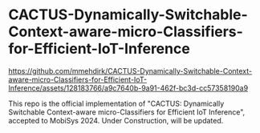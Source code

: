 # CACTUS-Dynamically-Switchable-Context-aware-micro-Classifiers-for-Efficient-IoT-Inference



https://github.com/mmehdirk/CACTUS-Dynamically-Switchable-Context-aware-micro-Classifiers-for-Efficient-IoT-Inference/assets/128183766/a9c7640b-9a91-462f-bc3d-cc57358190a9



This repo is the official implementation of "CACTUS: Dynamically Switchable Context-aware micro-Classifiers for Efficient IoT Inference", accepted to MobiSys 2024.
Under Construction, will be updated.
